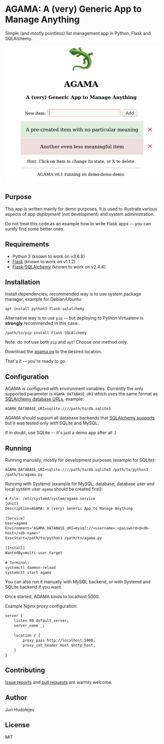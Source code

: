 # AGAMA: A (very) Generic App to Manage Anything

Simple (and mostly pointless) list management app in Python, Flask and
SQLAlchemy.

![Screenshot](./agama-screenshot.png)


## Purpose

This app is written mainly for demo purposes. It is used to illustrate various
aspects of app _deployment_ (not development) and system administration.

Do not treat this code as an example how to write Flask apps -- you can surely
find some better ones.


## Requirements

 - Python 3 (known to work on v3.6.9)
 - [Flask](https://flask.palletsprojects.com/en/1.1.x/)
   (known to work on v1.1.2)
 - [Flask-SQLAlchemy](https://flask-sqlalchemy.palletsprojects.com/en/2.x/)
   (known to work on v2.4.4)


## Installation

Install dependencies; recommended way is to use system package manager, example
for Debian/Ubuntu:

	apt install python3-flask-sqlalchemy

Alternative way is to use `pip` -- but deploying to Python Virtualenv is
**strongly** recommended in this case:

	/path/to/pip install Flask-SQLAlchemy

Note: do not use both `pip` and `apt`! Choose _one_ method only.

Download the [agama.py](https://raw.githubusercontent.com/hudolejev/agama/master/agama.py)
to the desired location.

That's it -- you're ready to go.


## Configuration

AGAMA is configured with environment variables. Currently the only supported
parameter is `AGAMA_DATABASE_URI` which uses the same format as
[SQLAlchemy database URLs](https://docs.sqlalchemy.org/en/13/core/engines.html#database-urls),
example:

	AGAMA_DATABASE_URI=sqlite:////path/to/db.sqlite3

AGAMA should support all database backends that
[SQLAlchemy supports](https://docs.sqlalchemy.org/en/13/dialects/index.html#included-dialects)
but it was tested only with SQLite and MySQL.

If in doubt, use SQLite -- it's just a demo app after all :)


## Running

Running manually, mostly for development purposes (example for SQLite):

	AGAMA_DATABASE_URI=sqlite:////path/to/db.sqlite3 /path/to/python3 /path/to/agama.py

Running with Systemd (example for MySQL; database, database user and local
system user `agama` should be created first):

	# File: /etc/systemd/system/agama.service
	[Unit]
	Description=AGAMA: A (very) Generic App to Manage Anything

	[Service]
	User=agama
	Environment="AGAMA_DATABASE_URI=mysql://<username>:<password>@<db-host>/<db-name>"
	ExecStart=/path/to/python3 /path/to/agama.py

	[Install]
	WantedBy=multi-user.target

	# Terminal:
	systemctl daemon-reload
	systemctl start agama


You can also run it manually with MySQL backend, or with Systemd and SQLite
backend if you want.

Once started, AGAMA binds to localhost:5000.

Example Nginx proxy configuration:

	server {
		listen 80 default_server;
		server_name _;

		location / {
			proxy_pass http://localhost:5000;
			proxy_set_header Host $http_host;
		}
	}


## Contributing

[Issue reports](./issues) and [pull requests](./pulls) are warmly welcome.


## Author

Juri Hudolejev


## License

MIT
